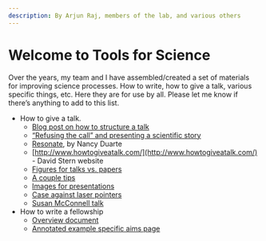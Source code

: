 ```yaml
---
description: By Arjun Raj, members of the lab, and various others
---
```


# Welcome to Tools for Science

Over the years, my team and I have assembled/created a set of materials for improving science processes. How to write, how to give a talk, various specific things, etc. Here they are for use by all. Please let me know if there’s anything to add to this list.

* How to give a talk.
  * [Blog post on how to structure a talk](group-1/blog-post-on-how-to-structure-a-talk.md)
  * [“Refusing the call” and presenting a scientific story](https://rajlaboratory.blogspot.com/2023/09/refusing-call-and-presenting-scientific.html)
  * [Resonate](http://rajlaboratory.blogspot.com/2016/09/some-thoughts-on-how-to-structure-talk.html), by Nancy Duarte
  * [http://www.howtogiveatalk.com/](http://www.howtogiveatalk.com/) - David Stern website
  * [Figures for talks vs. papers](http://rajlaboratory.blogspot.com/2014/04/figures-for-talks-and-figures-for-papers.html)
  * [A couple tips](http://rajlaboratory.blogspot.com/2014/01/simple-tips-to-improve-your.html)
  * [Images for presentations](http://rajlaboratory.blogspot.com/2013/09/images-in-presentations.html)
  * [Case against laser pointers](http://rajlaboratory.blogspot.com/2013/09/a-case-against-laser-pointers-for.html)
  * [Susan McConnell talk](https://www.ibiology.org/professional-development/scientific-presentations/)
* How to write a fellowship
  * [Overview document](https://docs.google.com/document/d/1WTMW3LZl1ifpFE1ddH1lvfijmmMsFwZggwsuQcotV\_A/edit)
  * [Annotated example specific aims page](https://docs.google.com/document/d/1DPCGlyU6yoSPnnZH1EAtLmdPs8CRuF2CWoyw3JEoj84/edit#heading=h.kr6a3jnprsx7)
